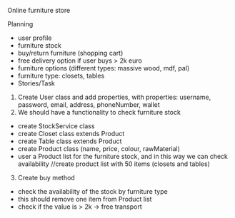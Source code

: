 Online furniture store

  Planning

- user profile
- furniture stock
- buy/return furniture (shopping cart)
- free delivery option if user buys > 2k euro
- furniture options (different types: massive wood, mdf, pal)
- furniture type: closets, tables
- 
  Stories/Task

1. Create User class and add properties, with properties: username, password, email, address, phoneNumber, wallet
2. We should have a functionality to check furniture stock
- create StockService class
- create Closet class extends Product
- create Table class extends Product
- create Product class (name, price, colour, rawMaterial)
- user a Product list for the furniture stock, and in this way we can check availability
//create product list with 50 items (closets and tables)

3. Create buy method
- check the availability of the stock by furniture type
- this should remove one item from Product list
- check if the value is > 2k -> free transport